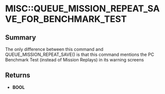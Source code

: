 # MISC::QUEUE_MISSION_REPEAT_SAVE_FOR_BENCHMARK_TEST

## Summary
The only difference between this command and QUEUE_MISSION_REPEAT_SAVE() is that this command mentions the PC Benchmark Test (instead of Mission Replays) in its warning screens

## Returns
* **BOOL**